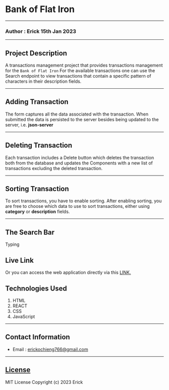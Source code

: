 # Bank of Flat Iron
*****
### Author : Erick 15th Jan 2023
*****
## Project Description
A transactions management project that provides transactions management for the ```Bank of Flat Iron```
For the available transactions one can use the Search endpoint to view transactions that contain a specific pattern of characters in their description fields.
********

## Adding Transaction
The form captures all the data associated with the transaction.
When submitted the data is persisted to the server besides being updated to the server, i.e. **json-server**
********

## Deleting Transaction
Each transaction includes a Delete button which deletes the transaction both from the database and updates the Components with a new list of transactions excluding the deleted transaction.
********

## Sorting Transaction
To sort transactions, you have to enable sorting.
After enabling sorting, you are free to choose which data to use to sort transactions, either using **category** or **description** fields.
********

## The Search Bar
Typing 
## Live Link
Or you can access the web application directly via this [LINK.](https://bank-of-flatiron-two.vercel.app/)
## Technologies Used
1. HTML
2. REACT
5. CSS
6. JavaScript
*****
## Contact Information
* Email : erickochieng766@gmail.com
*****
## [License](LICENSE)
MIT License
Copyright (c) 2023 Erick